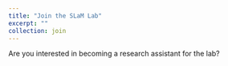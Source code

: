 ```yaml
---
title: "Join the SLaM Lab"
excerpt: ""
collection: join
---
```


Are you interested in becoming a research assistant for the lab?  



